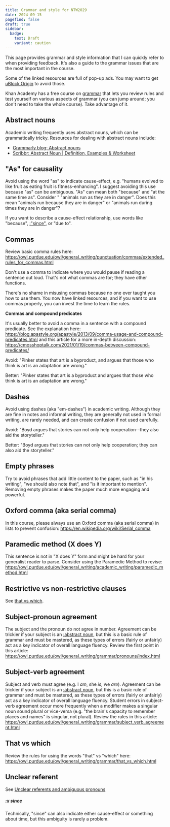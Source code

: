 ```yaml
---
title: Grammar and style for NTW2029
date: 2024-09-15
pagefind: false
draft: true
sidebar:
  badge:
    text: Draft
    variant: caution
---
```


This page provides grammar and style information that I can quickly refer to when providing feedback. It's also a guide to the grammar issues that are the most important in the course.

Some of the linked resources are full of pop-up ads. You may want to get [uBlock Origin](https://ublockorigin.com/) to avoid those.

Khan Academy has a free course on [grammar](https://www.khanacademy.org/humanities/grammar) that lets you review rules and test yourself on various aspects of grammar (you can jump around; you don't need to take the whole course). Take advantage of it.

## Abstract nouns

Academic writing frequently uses abstract nouns, which can be grammatically tricky. Resources for dealing with abstract nouns include:

- [Grammarly blog: Abstract nouns](https://www.grammarly.com/blog/abstract-nouns/)
- [Scribbr: Abstract Noun | Definition, Examples & Worksheet](https://www.scribbr.com/nouns-and-pronouns/abstract-noun/)

## "As" for causality

Avoid using the word "as" to indicate cause-effect, e.g. "humans evolved to like fruit as eating fruit is fitness-enhancing". I suggest avoiding this use because "as" can be ambiguous. "As" can mean both "because" and "at the same time as". Consider " "animals run as they are in danger". Does this mean "animals run because they are in danger" or "animals run during times they are in danger"?

If you want to describe a cause-effect relationship, use words like "because", [:"since"](#x-since), or "due to".

## Commas

Review basic comma rules here: https://owl.purdue.edu/owl/general_writing/punctuation/commas/extended_rules_for_commas.html

Don't use a comma to indicate where you would pause if reading a sentence out loud. That's not what commas are for; they have other functions.

There's no shame in misusing commas because no one ever taught you how to use them. You now have linked resources, and if you want to use commas properly, you can invest the time to learn the rules.

**Commas and compound predicates**

It's usually better to avoid a comma in a sentence with a compound predicate. See the explanation here: https://blog.apastyle.org/apastyle/2013/09/comma-usage-and-compound-predicates.html and this article for a more in-depth discussion: https://cmosshoptalk.com/2021/01/19/commas-between-compound-predicates/

Avoid: "Pinker states that art is a byproduct, and argues that those who think is art is an adaptation are wrong."

Better: "Pinker states that art is a byproduct and argues that those who think is art is an adaptation are wrong."

## Dashes

Avoid using dashes (aka "em-dashes") in academic writing. Although they are fine in notes and informal writing, they are generally not used in formal writing, are rarely needed, and can create confusion if not used carefully.

Avoid: "Boyd argues that stories can not only help cooperation--they also aid the storyteller."

Better: "Boyd argues that stories can not only help cooperation; they can also aid the storyteller."

## Empty phrases

Try to avoid phrases that add little content to the paper,  such as "in his writing", "we should also note that", and "is it important to mention". Removing empty phrases makes the paper much more engaging and powerful.

## Oxford comma (aka serial comma)

In this course, please always use an Oxford comma (aka serial comma) in lists to prevent confusion: https://en.wikipedia.org/wiki/Serial_comma

## Paramedic method (X does Y)

This sentence is not in "X does Y" form and might be hard for your generalist reader to parse. Consider using the Paramedic Method to revise: https://owl.purdue.edu/owl/general_writing/academic_writing/paramedic_method.html

## Restrictive vs non-restrictive clauses

See [that vs which](#that-vs-which).

## Subject-pronoun agreement

The subject and the pronoun do not agree in number. Agreement can be trickier if your subject is an [:abstract noun](#abstract-nouns), but this is a basic rule of grammar and must be mastered, as these types of errors (fairly or unfairly) act as a key indicator of overall language fluency. Review the first point in this article: https://owl.purdue.edu/owl/general_writing/grammar/pronouns/index.html

## Subject-verb agreement

Subject and verb must agree (e.g. I _am_, she _is_, we _are_). Agreement can be trickier if your subject is an [:abstract noun](#abstract-nouns), but this is a basic rule of grammar and must be mastered, as these types of errors (fairly or unfairly) act as a key indicator of overall language fluency. Student errors in subject-verb agreement occur more frequently when a modifier makes a singular noun sound plural or vice-versa (e.g. "the brain's capacity to remember places and names" is singular, not plural). Review the rules in this article:  https://owl.purdue.edu/owl/general_writing/grammar/subject_verb_agreement.html

## That vs which

Review the rules for using the words "that" vs "which" here: https://owl.purdue.edu/owl/general_writing/grammar/that_vs_which.html

## Unclear referent

See [Unclear referents and ambiguous pronouns](/course-ntw2029/resources/writing/other/unclear-referent)

##### :x since

Technically, "since" can also indicate either cause-effect or something about time, but this ambiguity is rarely a problem.
